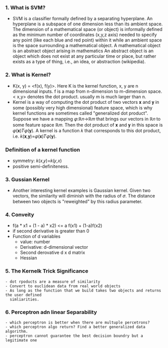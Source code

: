 ### 1. What is SVM?
  - SVM is a classifier formally defined by a separating hyperplane. An hyperplane is a subspace of one dimension less than
    its ambient space. The dimension of a mathematical space (or object) is informally defined as the minimum number of 
    coordinates (x,y,z axis) needed to specify any point (like each blue and red point) within it while an ambient space 
    is the space surrounding a mathematical object. A mathematical object is an abstract object arising in mathematics An
    abstract object is an object which does not exist at any particular time or place, but rather exists as a type of thing,
    i.e., an idea, or abstraction (wikipedia).
  
### 2. What is Kernel?
   - K(x, y) = <f(x), f(y)>. Here K is the kernel function, x, y are n dimensional inputs. f is a map from n-dimension 
    to m-dimension space. < x,y> denotes the dot product. usually m is much larger than n.
   - Kernel is a way of computing the dot product of two vectors 𝐱 and 𝐲 in some (possibly very high dimensional) feature 
     space, which is why kernel functions are sometimes called "generalized dot product". 
     Suppose we have a mapping 𝜑:ℝ𝑛→ℝ𝑚 that brings our vectors in ℝ𝑛 to some feature space ℝ𝑚. Then 
     the dot product of 𝐱 and 𝐲 in this space is 𝜑(𝐱)𝑇𝜑(𝐲). A kernel is a function 𝑘 that corresponds to this
     dot product, i.e. 𝑘(𝐱,𝐲)=𝜑(𝐱)𝑇𝜑(𝐲).
### Definition of a kernel function 
  - symmetry: 𝑘(𝑥,𝑦)=𝑘(𝑦,𝑥)
  - positive semi-definiteness.
    
  
### 3. Gussian Kernel 
  - Another interesting kernel examples is Gaussian kernel. Given two vectors, the similarity will diminish with
    the radius of 𝜎. The distance between two objects is "reweighted" by this radius parameter. 
    
### 4. Conveity 
  - f(a * x1 + (1 - a) * x2) <= a f(x1) + (1-a)f(x2) 
  - if second derivative is greater than 0 
  - Function of d variables 
    - value: number 
    - Derivative: d-dimensional vector 
    - Second derovative d x d matrix 
    - Hessian 
### 5. The Kernelk Trick Significance
    - dot rpoducts are a measure of similarity 
    - Convert to euclidean data from real world objects 
    - As long as the function that we build takes two objects and returns the user defined 
      simliarities. 
### 6. Perceptron adn linear Separability 
    - which perceptron is better when there are multuple percetrons?
    - which perceptron algo return? Find a better generalized data algorithm. 
    - perceptron cannot guarantee the best decision boundry but a legitimate one 
### 
    
